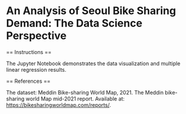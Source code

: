 # An Analysis of Seoul Bike Sharing Demand: The Data Science Perspective
== Instructions ==

The Jupyter Notebook demonstrates the data visualization and multiple linear regression results. 

== References ==

The dataset:
Meddin Bike-sharing World Map, 2021. The Meddin bike-sharing world Map mid-2021 report. Available at: https://bikesharingworldmap.com/reports/.
